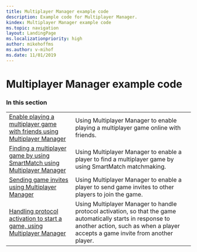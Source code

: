 ```yaml
---
title: Multiplayer Manager example code
description: Example code for Multiplayer Manager.
kindex: Multiplayer Manager example code
ms.topic: navigation
layout: LandingPage
ms.localizationpriority: high
author: mikehoffms
ms.author: v-mihof
ms.date: 11/01/2019
---
```


# Multiplayer Manager example code


### In this section

|     |     |
| --- | --- |
| [Enable playing a multiplayer game with friends using Multiplayer Manager](live-play-multiplayer-with-friends.md) | Using Multiplayer Manager to enable playing a multiplayer game online with friends. |
| [Finding a multiplayer game by using SmartMatch using Multiplayer Manager](live-play-multiplayer-with-matchmaking.md) | Using Multiplayer Manager to enable a player to find a multiplayer game by using SmartMatch matchmaking. |
| [Sending game invites using Multiplayer Manager](live-send-game-invites.md) | Using Multiplayer Manager to enable a player to send game invites to other players to join the game. |
| [Handling protocol activation to start a game, using Multiplayer Manager](live-handle-protocol-activation.md) | Using Multiplayer Manager to handle protocol activation, so that the game automatically starts in response to another action, such as when a player accepts a game invite from another player. |
